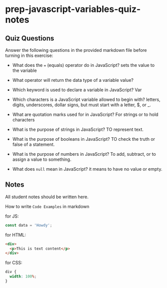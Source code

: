 # prep-javascript-variables-quiz-notes

## Quiz Questions

Answer the following questions in the provided markdown file before turning in this exercise:

- What does the `=` (equals) operator do in JavaScript? sets the value to the variable

- What operator will return the data type of a variable value?

- Which keyword is used to declare a variable in JavaScript? Var

- Which characters is a JavaScript variable allowed to begin with? letters, digits, underscores, dollar signs, but must start with a letter, $, or \_.

- What are quotation marks used for in JavaScript? For strings or to hold characters

- What is the purpose of strings in JavaScript? TO represent text.

- What is the purpose of booleans in JavaScript? TO check the truth or false of a statement.

- What is the purpose of numbers in JavaScript? To add, subtract, or to assign a value to something.

- What does `null` mean in JavaScript? it means to have no value or empty.

## Notes

All student notes should be written here.

How to write `Code Examples` in markdown

for JS:

```javascript
const data = 'Howdy';
```

for HTML:

```html
<div>
  <p>This is text content</p>
</div>
```

for CSS:

```css
div {
  width: 100%;
}
```
